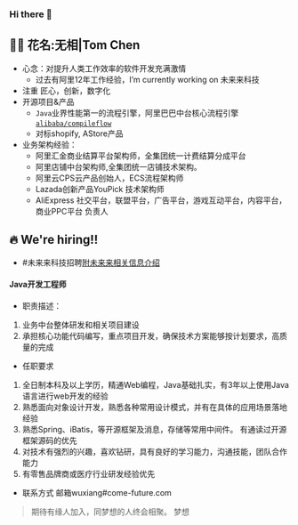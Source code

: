 ### Hi there 👋

<!--
**voff12/voff12** is a ✨ _special_ ✨ repository because its `README.md` (this file) appears on your GitHub profile.

Here are some ideas to get you started:

- 🔭 I’m currently working on ...
- 🌱 I’m currently learning ...
- 👯 I’m looking to collaborate on ...
- 🤔 I’m looking for help with ...
- 💬 Ask me about ...
- 📫 How to reach me: ...
- 😄 Pronouns: ...
- ⚡ Fun fact: ...
-->

## 👨‍🚒 花名:无相|Tom Chen

- 心念：对提升人类工作效率的软件开发充满激情
    - 过去有阿里12年工作经验，I’m currently working on 未来来科技
- 注重 匠心，创新，数字化
- 开源项目&产品
    - `Java`业界性能第一的流程引擎，阿里巴巴中台核心流程引擎 [`alibaba/compileflow`](https://github.com/alibaba/compileflow)
    - 对标shopify, AStore产品
- 业务架构经验：
    - 阿里汇金商业结算平台架构师，全集团统一计费结算分成平台
    - 阿里店铺中台架构师,全集团统一店铺技术架构。
    - 阿里云CPS云产品创始人，ECS流程架构师
    - Lazada创新产品YouPick 技术架构师
    - AliExpress 社交平台，联盟平台，广告平台，游戏互动平台，内容平台，商业PPC平台 负责人

## 🔥 We're hiring‼️

- #未来来科技招聘[附未来来相关信息介绍](https://www.ofweek.com/medical/2020-11/ART-12005-11106-30467619.html)

#### Java开发工程师

- 职责描述：
1. 业务中台整体研发和相关项目建设
2. 承担核心功能代码编写，重点项目开发，确保技术方案能够按计划要求，高质量的完成

- 任职要求

1. 全日制本科及以上学历，精通Web编程，Java基础扎实，有3年以上使用Java语言进行web开发的经验
2. 熟悉面向对象设计开发，熟悉各种常用设计模式，并有在具体的应用场景落地经验
3. 熟悉Spring、iBatis，等开源框架及消息，存储等常用中间件。 有通读过开源框架源码的优先
4. 对技术有强烈的兴趣，喜欢钻研，具有良好的学习能力，沟通技能，团队合作能力
5. 有零售品牌商或医疗行业研发经验优先

- 联系方式
邮箱wuxiang#come-future.com

> 期待有缘人加入，同梦想的人终会相聚。
梦想
